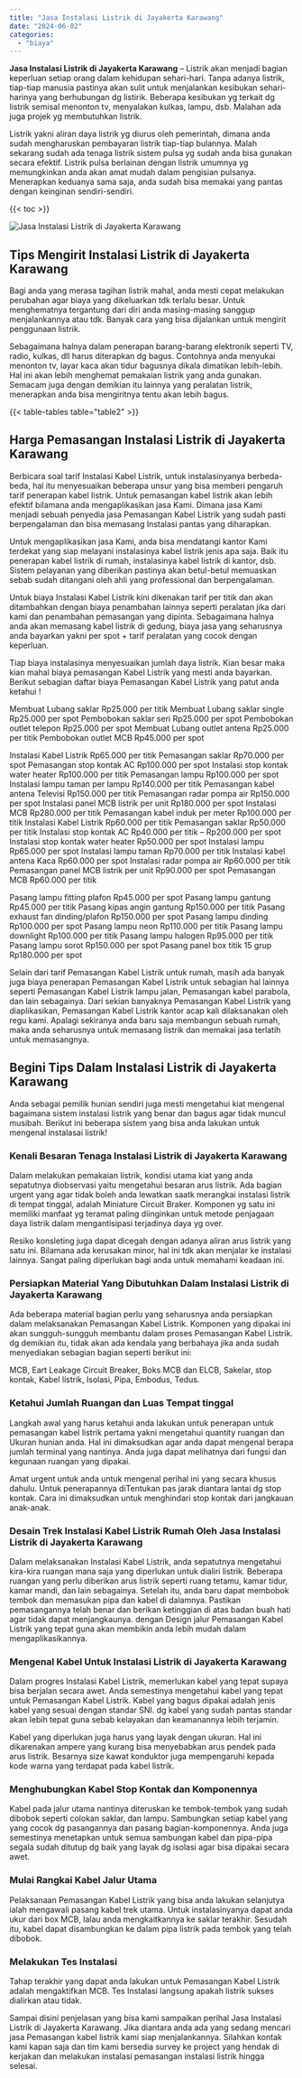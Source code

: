 ```yaml
---
title: "Jasa Instalasi Listrik di Jayakerta Karawang"
date: "2024-06-02"
categories: 
  - "biaya"
---
```


**Jasa Instalasi Listrik di Jayakerta Karawang** – Listrik akan menjadi bagian keperluan setiap orang dalam kehidupan sehari-hari. Tanpa adanya listrik, tiap-tiap manusia pastinya akan sulit untuk menjalankan kesibukan sehari-harinya yang berhubungan dg listirik. Beberapa kesibukan yg terkait dg listrik semisal menonton tv, menyalakan kulkas, lampu, dsb. Malahan ada juga projek yg membutuhkan listrik.

Listrik yakni aliran daya listrik yg diurus oleh pemerintah, dimana anda sudah mengharuskan pembayaran listrik tiap-tiap bulannya. Malah sekarang sudah ada tenaga listrik sistem pulsa yg sudah anda bisa gunakan secara efektif. Listrik pulsa berlainan dengan listrik umumnya yg memungkinkan anda akan amat mudah dalam pengisian pulsanya. Menerapkan keduanya sama saja, anda sudah bisa memakai yang pantas dengan keinginan sendiri-sendiri.

{{< toc >}}

![Jasa Instalasi Listrik di Jayakerta Karawang](/images/instalasi-listrik-murah11.png)

## Tips Mengirit Instalasi Listrik di Jayakerta Karawang

Bagi anda yang merasa tagihan listrik mahal, anda mesti cepat melakukan perubahan agar biaya yang dikeluarkan tdk terlalu besar. Untuk menghematnya tergantung dari diri anda masing-masing sanggup menjalankannya atau tdk. Banyak cara yang bisa dijalankan untuk mengirit penggunaan listrik.

Sebagaimana halnya dalam penerapan barang-barang elektronik seperti TV, radio, kulkas, dll harus diterapkan dg bagus. Contohnya anda menyukai menonton tv, layar kaca akan tidur bagusnya dikala dimatikan lebih-lebih. Hal ini akan lebih menghemat pemakaian listrik yang anda gunakan. Semacam juga dengan demikian itu lainnya yang peralatan listrik, menerapkan anda bisa mengiritnya tentu akan lebih bagus.

{{< table-tables table="table2" >}}

## Harga Pemasangan Instalasi Listrik di Jayakerta Karawang

Berbicara soal tarif Instalasi Kabel Listrik, untuk instalasinyanya berbeda-beda, hal itu menyesuaikan beberapa unsur yang bisa memberi pengaruh tarif penerapan kabel listrik. Untuk pemasangan kabel listrik akan lebih efektif bilamana anda mengaplikasikan jasa Kami. Dimana jasa Kami menjadi sebuah penyedia jasa Pemasangan Kabel Listrik yang sudah pasti berpengalaman dan bisa memasang Instalasi pantas yang diharapkan.

Untuk mengaplikasikan jasa Kami, anda bisa mendatangi kantor Kami terdekat yang siap melayani instalasinya kabel listrik jenis apa saja. Baik itu penerapan kabel listrik di rumah, instalasinya kabel listrik di kantor, dsb. Sistem pelayanan yang diberikan pastinya akan betul-betul memuaskan sebab sudah ditangani oleh ahli yang professional dan berpengalaman.

Untuk biaya Instalasi Kabel Listrik kini dikenakan tarif per titik dan akan ditambahkan dengan biaya penambahan lainnya seperti peralatan jika dari kami dan penambahan pemasangan yang dipinta. Sebagaimana halnya anda akan memasang kabel listrik di gedung, biaya jasa yang seharusnya anda bayarkan yakni per spot + tarif peralatan yang cocok dengan keperluan.

Tiap biaya instalasinya menyesuaikan jumlah daya listrik. Kian besar maka kian mahal biaya pemasangan Kabel Listrik yang mesti anda bayarkan. Berikut sebagian daftar biaya Pemasangan Kabel Listrik yang patut anda ketahui !

Membuat Lubang saklar Rp25.000 per titik Membuat Lubang saklar single Rp25.000 per spot Pembobokan saklar seri Rp25.000 per spot Pembobokan outlet telepon Rp25.000 per spot Membuat Lubang outlet antena Rp25.000 per titik Pembobokan outlet MCB Rp45.000 per spot

Instalasi Kabel Listrik Rp65.000 per titik Pemasangan saklar Rp70.000 per spot Pemasangan stop kontak AC Rp100.000 per spot Instalasi stop kontak water heater Rp100.000 per titik Pemasangan lampu Rp100.000 per spot Instalasi lampu taman per lampu Rp140.000 per titik Pemasangan kabel antena Televisi Rp150.000 per titik Pemasangan radar pompa air Rp150.000 per spot Instalasi panel MCB listrik per unit Rp180.000 per spot Instalasi MCB Rp280.000 per titik Pemasangan kabel induk per meter Rp100.000 per titik Instalasi Kabel Listrik Rp60.000 per titik Pemasangan saklar Rp50.000 per titik Instalasi stop kontak AC Rp40.000 per titik – Rp200.000 per spot Instalasi stop kontak water heater Rp50.000 per spot Instalasi lampu Rp65.000 per spot Instalasi lampu taman Rp70.000 per titik Instalasi kabel antena Kaca Rp60.000 per spot Instalasi radar pompa air Rp60.000 per titik Pemasangan panel MCB listrik per unit Rp90.000 per spot Pemasangan MCB Rp60.000 per titik

Pasang lampu fitting plafon Rp45.000 per spot Pasang lampu gantung Rp45.000 per titik Pasang kipas angin gantung Rp150.000 per titik Pasang exhaust fan dinding/plafon Rp150.000 per spot Pasang lampu dinding Rp100.000 per spot Pasang lampu neon Rp110.000 per titik Pasang lampu downlight Rp100.000 per titik Pasang lampu halogen Rp95.000 per titik Pasang lampu sorot Rp150.000 per spot Pasang panel box titik 15 grup Rp180.000 per spot

Selain dari tarif Pemasangan Kabel Listrik untuk rumah, masih ada banyak juga biaya penerapan Pemasangan Kabel Listrik untuk sebagian hal lainnya seperti Pemasangan Kabel Listrik lampu jalan, Pemasangan kabel parabola, dan lain sebagainya. Dari sekian banyaknya Pemasangan Kabel Listrik yang diaplikasikan, Pemasangan Kabel Listrik kantor acap kali dilaksanakan oleh regu kami. Apalagi sekiranya anda baru saja membangun sebuah rumah, maka anda seharusnya untuk memasang listrik dan memakai jasa terlatih untuk memasangnya.

## Begini Tips Dalam Instalasi Listrik di Jayakerta Karawang


Anda sebagai pemilik hunian sendiri juga mesti mengetahui kiat mengenal bagaimana sistem instalasi listrik yang benar dan bagus agar tidak muncul musibah. Berikut ini beberapa sistem yang bisa anda lakukan untuk mengenal instalasai listrik!

### Kenali Besaran Tenaga Instalasi Listrik di Jayakerta Karawang

Dalam melakukan pemakaian listrik, kondisi utama kiat yang anda sepatutnya diobservasi yaitu mengetahui besaran arus listrik. Ada bagian urgent yang agar tidak boleh anda lewatkan saatk merangkai instalasi listrik di tempat tinggal, adalah Miniature Circuit Braker. Komponen yg satu ini memiliki manfaat yg teramat paling diinginkan untuk metode penjagaan daya listrik dalam mengantisipasi terjadinya daya yg over.

Resiko konsleting juga dapat dicegah dengan adanya aliran arus listrik yang satu ini. Bilamana ada kerusakan minor, hal ini tdk akan menjalar ke instalasi lainnya. Sangat paling diperlukan bagi anda untuk memahami keadaan ini.

### Persiapkan Material Yang Dibutuhkan Dalam Instalasi Listrik di Jayakerta Karawang

Ada beberapa material bagian perlu yang seharusnya anda persiapkan dalam melaksanakan Pemasangan Kabel Listrik. Komponen yang dipakai ini akan sungguh-sungguh membantu dalam proses Pemasangan Kabel Listrik. dg demikian itu, tidak akan ada kendala yang berbahaya jika anda sudah menyediakan sebagian bagian seperti berikut ini:

MCB, Eart Leakage Circuit Breaker, Boks MCB dan ELCB, Sakelar, stop kontak, Kabel listrik, Isolasi, Pipa, Embodus, Tedus.

### Ketahui Jumlah Ruangan dan Luas Tempat tinggal

Langkah awal yang harus ketahui anda lakukan untuk penerapan untuk pemasangan kabel listrik pertama yakni mengetahui quantity ruangan dan Ukuran hunian anda. Hal ini dimaksudkan agar anda dapat mengenal berapa jumlah terminal yang nantinya. Anda juga dapat melihatnya dari fungsi dan kegunaan ruangan yang dipakai.

Amat urgent untuk anda untuk mengenal perihal ini yang secara khusus dahulu. Untuk penerapannya diTentukan pas jarak diantara lantai dg stop kontak. Cara ini dimaksudkan untuk menghindari stop kontak dari jangkauan anak-anak.

### Desain Trek Instalasi Kabel Listrik Rumah Oleh Jasa Instalasi Listrik di Jayakerta Karawang

Dalam melaksanakan Instalasi Kabel Listrik, anda sepatutnya mengetahui kira-kira ruangan mana saja yang diperlukan untuk dialiri listrik. Beberapa ruangan yang perlu diberikan arus listrik seperti ruang tetamu, kamar tidur, kamar mandi, dan lain sebagainya. Setelah itu, anda baru dapat membobok tembok dan memasukan pipa dan kabel di dalamnya. Pastikan pemasangannya telah benar dan berikan ketinggian di atas badan buah hati agar tidak dapat menjangkaunya. dengan Design jalur Pemasangan Kabel Listrik yang tepat guna akan membikin anda lebih mudah dalam mengaplikasikannya.

### Mengenal Kabel Untuk Instalasi Listrik di Jayakerta Karawang

Dalam progres Instalasi Kabel Listrik, memerlukan kabel yang tepat supaya bisa berjalan secara awet. Anda semestinya mengetahui kabel yang tepat untuk Pemasangan Kabel Listrik. Kabel yang bagus dipakai adalah jenis kabel yang sesuai dengan standar SNI. dg kabel yang sudah pantas standar akan lebih tepat guna sebab kelayakan dan keamanannya lebih terjamin.

Kabel yang diperlukan juga harus yang layak dengan ukuran. Hal ini dikarenakan ampere yang kurang bisa menyebabkan arus pendek pada arus listrik. Besarnya size kawat konduktor juga mempengaruhi kepada kode warna yang terdapat pada kabel listrik.

### Menghubungkan Kabel Stop Kontak dan Komponennya

Kabel pada jalur utama nantinya diteruskan ke tembok-tembok yang sudah dibobok seperti colokan saklar, dan lampu. Sambungkan setiap kabel yang yang cocok dg pasangannya dan pasang bagian-komponennya. Anda juga semestinya menetapkan untuk semua sambungan kabel dan pipa-pipa segala sudah ditutup dg baik yang layak dg isolasi agar bisa dipakai secara awet.

### Mulai Rangkai Kabel Jalur Utama

Pelaksanaan Pemasangan Kabel Listrik yang bisa anda lakukan selanjutya ialah mengawali pasang kabel trek utama. Untuk instalasinyanya dapat anda ukur dari box MCB, lalau anda mengkaitkannya ke saklar terakhir. Sesudah itu, kabel dapat disambungkan ke dalam pipa listrik pada tembok yang telah dibobok.

### Melakukan Tes Instalasi

Tahap terakhir yang dapat anda lakukan untuk Pemasangan Kabel Listrik adalah mengaktifkan MCB. Tes Instalasi langsung apakah listrik sukses dialirkan atau tidak.

Sampai disini penjelasan yang bisa kami sampaikan perihal Jasa Instalasi Listrik di Jayakerta Karawang. Jika diantara anda ada yang sedang mencari jasa Pemasangan kabel listrik kami siap menjalankannya. Silahkan kontak kami kapan saja dan tim kami bersedia survey ke project yang hendak di kerjakan dan melakukan instalasi pemasangan instalasi listrik hingga selesai.
